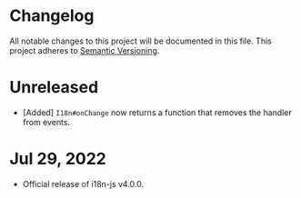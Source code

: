 # Changelog

<!--
Prefix your message with one of the following:

- [Added] for new features.
- [Changed] for changes in existing functionality.
- [Deprecated] for soon-to-be removed features.
- [Removed] for now removed features.
- [Fixed] for any bug fixes.
- [Security] in case of vulnerabilities.
-->

All notable changes to this project will be documented in this file. This
project adheres to [Semantic Versioning](http://semver.org/).

# Unreleased

- [Added] `I18n#onChange` now returns a function that removes the handler from
  events.

# Jul 29, 2022

- Official release of i18n-js v4.0.0.
